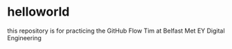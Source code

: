 # helloworld
this repository is for practicing the GitHub Flow
Tim at Belfast Met EY Digital Engineering
